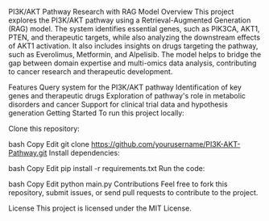 PI3K/AKT Pathway Research with RAG Model
Overview
This project explores the PI3K/AKT pathway using a Retrieval-Augmented Generation (RAG) model. The system identifies essential genes, such as PIK3CA, AKT1, PTEN, and therapeutic targets, while also analyzing the downstream effects of AKT1 activation. It also includes insights on drugs targeting the pathway, such as Everolimus, Metformin, and Alpelisib. The model helps to bridge the gap between domain expertise and multi-omics data analysis, contributing to cancer research and therapeutic development.

Features
Query system for the PI3K/AKT pathway
Identification of key genes and therapeutic drugs
Exploration of pathway's role in metabolic disorders and cancer
Support for clinical trial data and hypothesis generation
Getting Started
To run this project locally:

Clone this repository:

bash
Copy
Edit
git clone https://github.com/yourusername/PI3K-AKT-Pathway.git
Install dependencies:

bash
Copy
Edit
pip install -r requirements.txt
Run the code:

bash
Copy
Edit
python main.py
Contributions
Feel free to fork this repository, submit issues, or send pull requests to contribute to the project.

License
This project is licensed under the MIT License.
